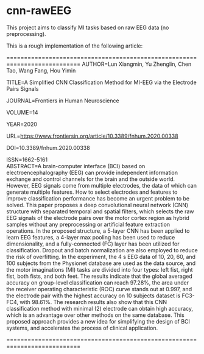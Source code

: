 # cnn-rawEEG

This project aims to classify MI tasks based on raw EEG data (no preprocessing).

This is a rough implementation of the following article:

===========================================================================
AUTHOR=Lun Xiangmin, Yu Zhenglin, Chen Tao, Wang Fang, Hou Yimin
	 
TITLE=A Simplified CNN Classification Method for MI-EEG via the Electrode Pairs Signals  
	
JOURNAL=Frontiers in Human Neuroscience     
	
VOLUME=14      
	
YEAR=2020   
		
URL=https://www.frontiersin.org/article/10.3389/fnhum.2020.00338     
	  
DOI=10.3389/fnhum.2020.00338    
	
ISSN=1662-5161   
ABSTRACT=A brain-computer interface (BCI) based on electroencephalography (EEG) can provide independent information exchange and control channels for the brain and the outside world. However, EEG signals come from multiple electrodes, the data of which can generate multiple features. How to select electrodes and features to improve classification performance has become an urgent problem to be solved. This paper proposes a deep convolutional neural network (CNN) structure with separated temporal and spatial filters, which selects the raw EEG signals of the electrode pairs over the motor cortex region as hybrid samples without any preprocessing or artificial feature extraction operations. In the proposed structure, a 5-layer CNN has been applied to learn EEG features, a 4-layer max pooling has been used to reduce dimensionality, and a fully-connected (FC) layer has been utilized for classification. Dropout and batch normalization are also employed to reduce the risk of overfitting. In the experiment, the 4 s EEG data of 10, 20, 60, and 100 subjects from the Physionet database are used as the data source, and the motor imaginations (MI) tasks are divided into four types: left fist, right fist, both fists, and both feet. The results indicate that the global averaged accuracy on group-level classification can reach 97.28%, the area under the receiver operating characteristic (ROC) curve stands out at 0.997, and the electrode pair with the highest accuracy on 10 subjects dataset is FC3-FC4, with 98.61%. The research results also show that this CNN classification method with minimal (2) electrode can obtain high accuracy, which is an advantage over other methods on the same database. This proposed approach provides a new idea for simplifying the design of BCI systems, and accelerates the process of clinical application.

===========================================================================
